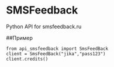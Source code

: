 SMSFeedback
===========

Python API for smsfeedback.ru

##Пример

    from api_smsfeedback import SmsFeedBack
    client = SmsFeedBack("jika","pass123")
    client.credits()
